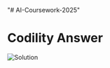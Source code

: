"# AI-Coursework-2025" 
# Codility Answer
![Solution](C:\Users\idama\OneDrive\Pictures\Screenshots)
